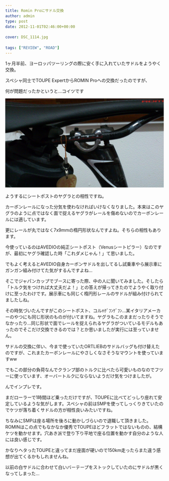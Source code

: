```yaml
---
title: Romin Proにサドル交換
author: admin
type: post
date: 2012-11-01T02:46:00+00:00

cover: DSC_1114.jpg

tags: ["REVIEW", "ROAD"]
---
```


1ヶ月半前、ヨーロッパツーリングの際に安く手に入れていたサドルをようやく交換。

スペシャ同士でTOUPE ExpertからROMIN Proへの交換だったのですが、

何が問題だったかというと…コイツです

![GATSBY_EMPTY_ALT](DSC_1114.jpg)

ようするにシートポストのヤグラとの相性ですね。

カーボンレールになった分気を使わなければいけなくなりました。本来はこのヤグラのように点ではなく面で捉えるヤグラがレールを傷めないのでカーボンレールには適しています。

更にレールが丸ではなく7x9mmの楕円形状なんですよね。そちらの相性もあります。

今使っているのはAVEDIOの純正シートポスト（Venusシートピラー）なのですが、最初にヤグラ確認した時「これダメじゃん！」て思いました。

でもよく考えるとAVEDIO自身カーボンサドルを出してるし試乗車やら展示車にガンガン組み付けてた気がするんですよね…

そこでジャパンカップでブースに寄った際、中の人に聞いてみました。そしたら「トルク気をつければ大丈夫だよ！」との答えが帰ってきたのでようやく取り付けに至ったわけです。展示車にも同じく楕円形レールのサドルが組み付けられてましたしね。

その時気づいたんですがこのシートポスト、コルnｹﾞﾌﾝｹﾞﾌﾝ…某イタリアメーカーのやつにも同じ形状のものが付いてますね。ヤグラもこのままだったりそうでなかったり…同じ形状で面でレールを捉えられるヤグラがついているモデルもあったのでそこだけ交換できるのでは？とか思いましたが実行には至っていません。

サドルの交換に伴い、今まで使っていたORTLIEBのサドルバッグも付け替えたのですが、これまたカーボンレールにやさしくなさそうなマウントを使っていますww

でもこの部分の負荷なんでクランプ部のトルクに比べたら可愛いものなのでフツーに使っています、オーバートルクにならないようだけ気をつけましたが。

んでインプレです。

まだローラーで1時間ほど乗っただけですが、TOUPEに比べてどっしり座れて安定しているような気がします。スペシャの前はSMPを使ってしっくりきていたのでケツが落ち着くサドルの方が相性良いみたいですね。

ちなみにSMPは座る場所を後ろに動かしづらいので退職して頂きました。ROMINはこの点でもなかなか優秀でTOUPEほどフラットではないものの、結構ケツを動かせます。穴あき派で登り下り平地で座る位置を動かす自分のような人には良い感じです。

かなりヘタったTOUPEと違ってまだ座面が硬いので150km走ったらまた違う感想が出てくるかもしれませんね。

以前の白サドルに合わせて白いバーテープをストックしていたのにサドルが黒くなってしまった…
